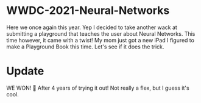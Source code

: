 # WWDC-2021-Neural-Networks
Here we once again this year. Yep I decided to take another wack at submitting a playground that teaches the user about Neural Networks. This time however, it came with a twist! My mom just got a new iPad I figured to make a Playground Book this time. Let's see if it does the trick.

# Update
WE WON! 🎉 After 4 years of trying it out! Not really a flex, but I guess it's cool.
